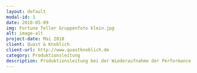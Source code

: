 ```yaml
---
layout: default
modal-id: 1
date: 2018-05-09
img: Fortune Teller Gruppenfoto klein.jpg
alt: image-alt
project-date: Mai 2018
client: Quast & Knoblich
client-url: http://www.quastknoblich.de
category: Produktionsleitung
description: Produktionsleitung bei der Wiederaufnahme der Performance "Fortune Teller" in den Sophiensälen / Berlin - Erstellung des Finanzplans, Betreuung des Budgets, die Erstellen von Zeitplänen, Kommunikation mit dem Spielort und den Beteiligten, Organisation und Betreuung der Proben und Aufführungen, sowie Abrechnung des Projekts. 
---
```

